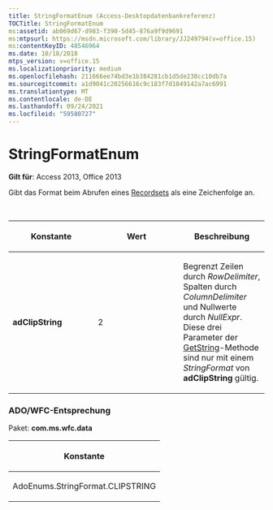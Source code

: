 ```yaml
---
title: StringFormatEnum (Access-Desktopdatenbankreferenz)
TOCTitle: StringFormatEnum
ms:assetid: ab069d67-d983-f390-5d45-876a9f9d9691
ms:mtpsurl: https://msdn.microsoft.com/library/JJ249794(v=office.15)
ms:contentKeyID: 48546964
ms.date: 10/18/2018
mtps_version: v=office.15
ms.localizationpriority: medium
ms.openlocfilehash: 211666ee74bd3e1b384281cb1d5de238cc10db7a
ms.sourcegitcommit: a1d9041c20256616c9c183f7d1049142a7ac6991
ms.translationtype: MT
ms.contentlocale: de-DE
ms.lasthandoff: 09/24/2021
ms.locfileid: "59580727"
---
```

# <a name="stringformatenum"></a>StringFormatEnum

**Gilt für**: Access 2013, Office 2013

Gibt das Format beim Abrufen eines [Recordsets](recordset-object-ado.md) als eine Zeichenfolge an.

<br/>

<table>
<colgroup>
<col style="width: 33%" />
<col style="width: 33%" />
<col style="width: 33%" />
</colgroup>
<thead>
<tr class="header">
<th><p>Konstante</p></th>
<th><p>Wert</p></th>
<th><p>Beschreibung</p></th>
</tr>
</thead>
<tbody>
<tr class="odd">
<td><p><strong>adClipString</strong></p></td>
<td><p>2</p></td>
<td><p>Begrenzt Zeilen durch <em>RowDelimiter</em>, Spalten durch <em>ColumnDelimiter</em> und Nullwerte durch <em>NullExpr</em>. Diese drei Parameter der <a href="getstring-method-ado.md">GetString</a>-Methode sind nur mit einem <em>StringFormat</em> von <strong>adClipString</strong> gültig.</p></td>
</tr>
</tbody>
</table>


### <a name="adowfc-equivalent"></a>ADO/WFC-Entsprechung

Paket: **com.ms.wfc.data**

<table>
<colgroup>
<col style="width: 100%" />
</colgroup>
<thead>
<tr class="header">
<th><p>Konstante</p></th>
</tr>
</thead>
<tbody>
<tr class="odd">
<td><p>AdoEnums.StringFormat.CLIPSTRING</p></td>
</tr>
</tbody>
</table>

